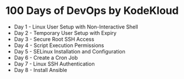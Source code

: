 # 100 Days of DevOps by KodeKloud

- Day 1 - Linux User Setup with Non-Interactive Shell
- Day 2 - Temporary User Setup with Expiry
- Day 3 - Secure Root SSH Access
- Day 4 - Script Execution Permissions
- Day 5 - SELinux Installation and Configuration
- Day 6 - Create a Cron Job
- Day 7 - Linux SSH Authentication
- Day 8 - Install Ansible
